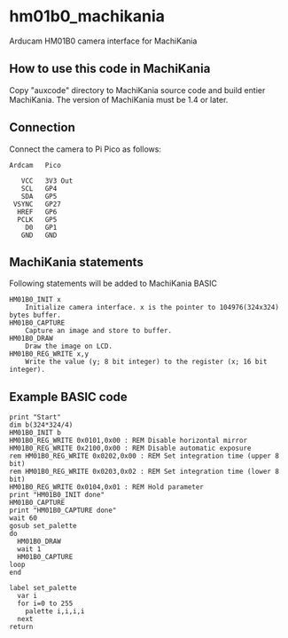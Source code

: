 # hm01b0_machikania
Arducam HM01B0 camera interface for MachiKania
## How to use this code in MachiKania
Copy "auxcode" directory to MachiKania source code and build entier MachiKania. The version of MachiKania must be 1.4 or later.
## Connection
Connect the camera to Pi Pico as follows:
```console
Ardcam   Pico

   VCC   3V3 Out
   SCL   GP4
   SDA   GP5
 VSYNC   GP27
  HREF   GP6
  PCLK   GP5
    D0   GP1
   GND   GND
```
## MachiKania statements
Following statements will be added to MachiKania BASIC
```console
HM01B0_INIT x
    Initialize camera interface. x is the pointer to 104976(324x324) bytes buffer.
HM01B0_CAPTURE
    Capture an image and store to buffer.
HM01B0_DRAW
    Draw the image on LCD.
HM01B0_REG_WRITE x,y
    Write the value (y; 8 bit integer) to the register (x; 16 bit integer).
```

## Example BASIC code
```console
print "Start"
dim b(324*324/4)
HM01B0_INIT b
HM01B0_REG_WRITE 0x0101,0x00 : REM Disable horizontal mirror
HM01B0_REG_WRITE 0x2100,0x00 : REM Disable automatic exposure
rem HM01B0_REG_WRITE 0x0202,0x00 : REM Set integration time (upper 8 bit)
rem HM01B0_REG_WRITE 0x0203,0x02 : REM Set integration time (lower 8 bit)
HM01B0_REG_WRITE 0x0104,0x01 : REM Hold parameter
print "HM01B0_INIT done"
HM01B0_CAPTURE
print "HM01B0_CAPTURE done"
wait 60
gosub set_palette
do
  HM01B0_DRAW
  wait 1
  HM01B0_CAPTURE
loop
end

label set_palette
  var i
  for i=0 to 255
    palette i,i,i,i
  next
return
```
